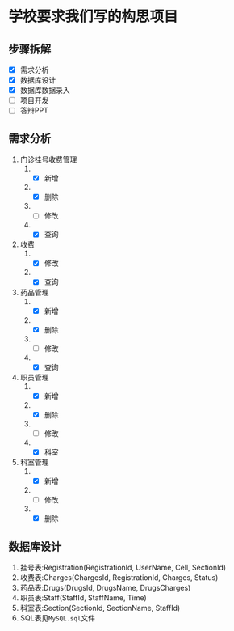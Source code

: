 # 学校要求我们写的构思项目

## 步骤拆解

- [x] 需求分析
- [x] 数据库设计
- [x] 数据库数据录入
- [ ] 项目开发
- [ ] 答辩PPT

## 需求分析

1. 门诊挂号收费管理
   1. - [x] 新增
   2. - [x] 删除
   3. - [ ] 修改
   4. - [x] 查询
2. 收费
   1. - [x] 修改
   2. - [x] 查询
3. 药品管理
   1. - [x] 新增
   2. - [x] 删除
   3. - [ ] 修改
   4. - [x] 查询
4. 职员管理
   1. - [x] 新增
   2. - [x] 删除
   3. - [ ] 修改
   4. - [x] 科室
5. 科室管理
   1. - [x] 新增
   2. - [ ] 修改
   3. - [x] 删除

## 数据库设计

1. 挂号表:Registration(RegistrationId, UserName, Cell, SectionId)
2. 收费表:Charges(ChargesId, RegistrationId, Charges, Status)
3. 药品表:Drugs(DrugsId, DrugsName, DrugsCharges)
4. 职员表:Staff(StaffId, StaffName, Time)
5. 科室表:Section(SectionId, SectionName, StaffId)
6. SQL表见`MySQL.sql`文件

